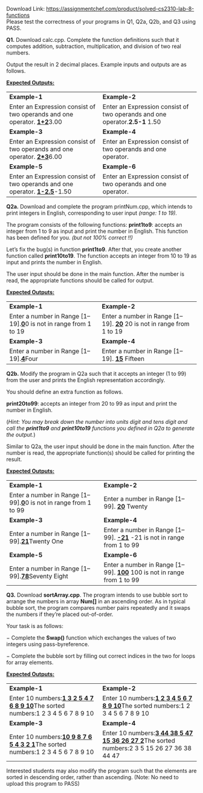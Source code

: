 Download Link: https://assignmentchef.com/product/solved-cs2310-lab-8-functions
<br>
Please test the correctness of your programs in Q1, Q2a, Q2b, and Q3 using PASS.

<strong>Q1.</strong> Download calc.cpp. Complete the function definitions such that it computes addition, subtraction, multiplication, and division of two real numbers.

Output the result in 2 decimal places. Example inputs and outputs are as follows.

<strong><u>Expected Outputs:</u> </strong>




<table width="0">

 <tbody>

  <tr>

   <td width="282"><strong>Example-1 </strong></td>

   <td width="288"><strong>Example-2 </strong></td>

  </tr>

  <tr>

   <td width="282">Enter an Expression consist of two operands and one operator. <strong><u>1+2</u></strong>3.00</td>

   <td width="288">Enter an Expression consist of two operands and one operator.<strong>2.5-1 </strong>1.50</td>

  </tr>

  <tr>

   <td width="282"><strong>Example-3</strong></td>

   <td width="288"><strong>Example-4</strong></td>

  </tr>

  <tr>

   <td width="282">Enter an Expression consist of two operands and one operator. <strong><u>2*3</u></strong>6.00</td>

   <td width="288">Enter an Expression consist of two operands and one operator. </td>

  </tr>

  <tr>

   <td width="282"><strong>Example-5</strong></td>

   <td width="288"><strong>Example-6</strong></td>

  </tr>

  <tr>

   <td width="282">Enter an Expression consist of two operands and one operator. <strong><u>1-2.5</u></strong>-1.50</td>

   <td width="288">Enter an Expression consist of two operands and one operator. </td>

  </tr>

 </tbody>

</table>




<strong>Q2a.</strong> Download and complete the program printNum.cpp, which intends to print integers in English, corresponding to user input <em>(range: 1 to 19). </em>




The program consists of the following functions:  <strong>print1to9</strong>: accepts an integer from 1 to 9 as input and print the number in English. This function has been defined for you.<em> (but not 100% correct !!)</em>




Let’s fix the bug(s) in function <strong>print1to9</strong>. After that, you create another function called <strong>print10to19</strong>. The function accepts an integer from 10 to 19 as input and prints the number in English.




The user input should be done in the main function. After the number is read, the appropriate functions should be called for output.




<strong><u>Expected Outputs:</u> </strong>




<table width="0">

 <tbody>

  <tr>

   <td width="276"><strong>Example-1</strong></td>

   <td width="294"><strong>Example-2 </strong></td>

  </tr>

  <tr>

   <td width="276">Enter a number in Range [1–19].<strong><u>0</u></strong>0 is not in range from 1 to 19</td>

   <td width="294">Enter a number in Range [1–19]. <strong><u>20</u> </strong>20 is not in range from 1 to 19</td>

  </tr>

  <tr>

   <td width="276"><strong>Example-3</strong></td>

   <td width="294"><strong>Example-4</strong></td>

  </tr>

  <tr>

   <td width="276">Enter a number in Range [1–19].<strong><u>4</u></strong>Four</td>

   <td width="294">Enter a number in Range [1–19]. <strong><u>15</u> </strong>Fifteen</td>

  </tr>

 </tbody>

</table>







<strong>Q2b.</strong> Modify the program in Q2a such that it accepts an integer (1 to 99) from the user and prints the English representation accordingly.




You should define an extra function as follows.

<strong>print20to99</strong>: accepts an integer from 20 to 99 as input and print the number in English.




(<em>Hint: You may break down the number into units digit and tens digit and call the </em><strong><em>print1to9</em></strong><em> and </em><strong><em>print10to19</em></strong><em> functions you defined in Q2a to generate the output.</em>)




Similar to Q2a, the user input should be done in the main function. After the number is read, the appropriate function(s) should be called for printing the result.




<strong><u>Expected Outputs:</u> </strong>




<table width="0">

 <tbody>

  <tr>

   <td width="276"><strong>Example-1</strong></td>

   <td width="294"><strong>Example-2 </strong></td>

  </tr>

  <tr>

   <td width="276">Enter a number in Range [1–99].<strong><u>0</u></strong>0 is not in range from 1 to 99</td>

   <td width="294">Enter a number in Range [1–99]. <strong><u>20</u> </strong>Twenty </td>

  </tr>

  <tr>

   <td width="276"><strong>Example-3</strong></td>

   <td width="294"><strong>Example-4</strong></td>

  </tr>

  <tr>

   <td width="276">Enter a number in Range [1–99].<strong><u>21</u></strong>Twenty One </td>

   <td width="294">Enter a number in Range [1–99]. <strong><u>-21</u> </strong>-21 is not in range from 1 to 99</td>

  </tr>

  <tr>

   <td width="276"><strong>Example-5</strong></td>

   <td width="294"><strong>Example-6</strong></td>

  </tr>

  <tr>

   <td width="276">Enter a number in Range [1–99].<strong><u>78</u></strong>Seventy Eight</td>

   <td width="294">Enter a number in Range [1–99]. <strong><u>100</u> </strong>100 is not in range from 1 to 99</td>

  </tr>

 </tbody>

</table>

<strong>Q3.</strong> Download <strong>sortArray.cpp</strong>. The program intends to use bubble sort to arrange the numbers in array <strong>Num[]</strong> in an ascending order. As in typical bubble sort, the program compares number pairs repeatedly and it swaps the numbers if they’re placed out-of-order.




Your task is as follows:

− Complete the <strong>Swap()</strong> function which exchanges the values of two integers using pass-byreference.




− Complete the bubble sort by filling out correct indices in the two for loops for array elements.




<strong><u>Expected Outputs:</u> </strong>




<table width="0">

 <tbody>

  <tr>

   <td width="276"><strong>Example-1</strong></td>

   <td width="294"><strong>Example-2 </strong></td>

  </tr>

  <tr>

   <td width="276">Enter 10 numbers:<strong><u>1 3 2 5 4 7 6 8 9 10</u></strong>The sorted numbers:1 2 3 4 5 6 7 8 9 10</td>

   <td width="294">Enter 10 numbers:<strong><u>1 2 3 4 5 6 7 8 9 10</u></strong>The sorted numbers:1 2 3 4 5 6 7 8 9 10</td>

  </tr>

  <tr>

   <td width="276"><strong>Example-3</strong></td>

   <td width="294"><strong>Example-4</strong></td>

  </tr>

  <tr>

   <td width="276">Enter 10 numbers:<strong><u>10 9 8 7 6 5 4 3 2 1</u></strong>The sorted numbers:1 2 3 4 5 6 7 8 9 10</td>

   <td width="294">Enter 10 numbers:<strong><u>3 44 38 5 47 15 36 26 27 2</u></strong>The sorted numbers:2 3 5 15 26 27 36 38 44 47</td>

  </tr>

 </tbody>

</table>




Interested students may also modify the program such that the elements are sorted in descending order, rather than ascending. (Note: No need to upload this program to PASS)


